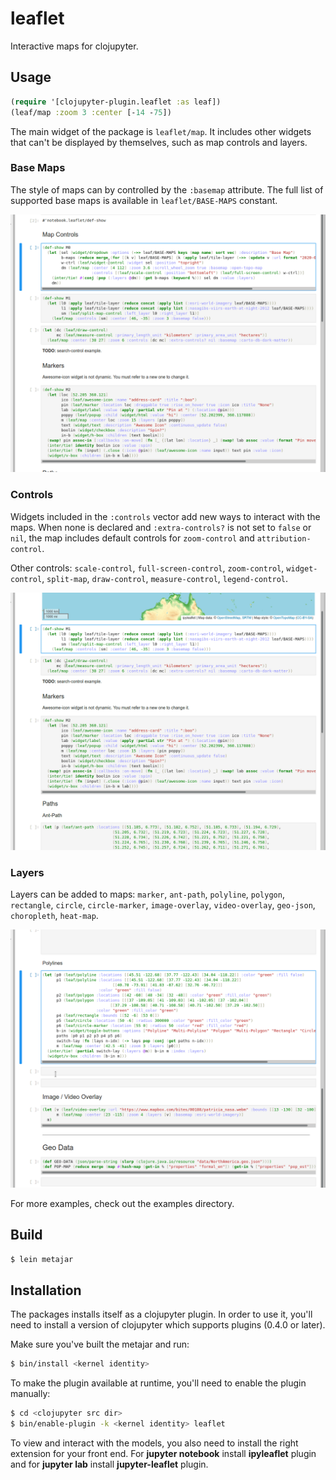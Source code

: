 # leaflet
Interactive maps for clojupyter.

## Usage
```clojure
(require '[clojupyter-plugin.leaflet :as leaf])
(leaf/map :zoom 3 :center [-14 -75])
```
The main widget of the package is `leaflet/map`. It includes other widgets that can't be displayed by themselves, such as map controls and layers.
### Base Maps
The style of maps can by controlled by the `:basemap` attribute.
The full list of supported base maps is available in `leaflet/BASE-MAPS` constant.

![Base Maps](images/base-maps.gif)

### Controls
Widgets included in the `:controls` vector add new ways to interact with the maps.
When none is declared and `:extra-controls?` is not set to `false` or `nil`, the map includes default controls for `zoom-control` and `attribution-control`.

Other controls: `scale-control`, `full-screen-control`, `zoom-control`, `widget-control`, `split-map`, `draw-control`, `measure-control`, `legend-control`.

![Split Map](images/split-map.gif)

### Layers
Layers can be added to maps: `marker`, `ant-path`, `polyline`, `polygon`, `rectangle`, `circle`, `circle-marker`, `image-overlay`, `video-overlay`, `geo-json`, `choropleth`, `heat-map`.

![Polylines](images/polylines.gif)

For more examples, check out the examples directory.

## Build
```bash
$ lein metajar
```

## Installation
The packages installs itself as a clojupyter plugin. In order to use it, you'll need to install a version of clojupyter which supports plugins (0.4.0 or later).

Make sure you've built the metajar and run:
```bash
$ bin/install <kernel identity>
```

To make the plugin available at runtime, you'll need to enable the plugin manually:
```bash
$ cd <clojupyter src dir>
$ bin/enable-plugin -k <kernel identity> leaflet
```
To view and interact with the models, you also need to install the right extension for your front end.
For **jupyter notebook** install **ipyleaflet** plugin and for **jupyter lab** install **jupyter-leaflet** plugin.
